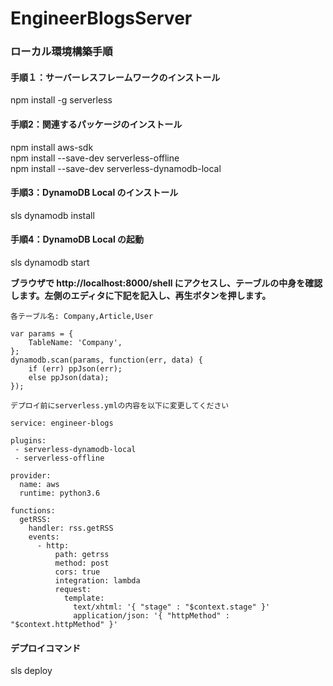# EngineerBlogsServer

### ローカル環境構築手順

#### 手順１：サーバーレスフレームワークのインストール
npm install -g serverless

#### 手順2：関連するパッケージのインストール
npm install aws-sdk <br>
npm install --save-dev serverless-offline <br>
npm install --save-dev serverless-dynamodb-local <br>

#### 手順3：DynamoDB Local のインストール
sls dynamodb install

#### 手順4：DynamoDB Local の起動
sls dynamodb start

**ブラウザで http://localhost:8000/shell にアクセスし、テーブルの中身を確認します。左側のエディタに下記を記入し、再生ボタンを押します。**

`各テーブル名: Company,Article,User`


```
var params = {
    TableName: 'Company',
};
dynamodb.scan(params, function(err, data) {
    if (err) ppJson(err);
    else ppJson(data);
});
```


`デプロイ前にserverless.ymlの内容を以下に変更してください`

```
service: engineer-blogs

plugins: 
 - serverless-dynamodb-local
 - serverless-offline
 
provider:
  name: aws
  runtime: python3.6

functions:
  getRSS:
    handler: rss.getRSS
    events:
      - http:
          path: getrss
          method: post
          cors: true
          integration: lambda
          request:
            template:
              text/xhtml: '{ "stage" : "$context.stage" }'
              application/json: '{ "httpMethod" : "$context.httpMethod" }'

```

#### デプロイコマンド
sls deploy

